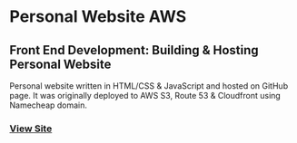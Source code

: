 # Personal Website AWS

## Front End Development: Building & Hosting Personal Website
Personal website written in HTML/CSS & JavaScript and hosted on GitHub page. 
It was originally deployed to AWS S3, Route 53 & Cloudfront using Namecheap domain.

### [View Site](https://dpghazi.github.io/personal-website-aws)
